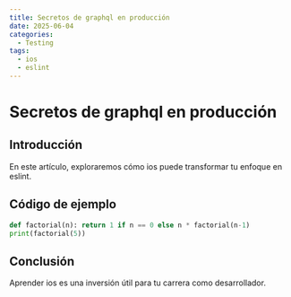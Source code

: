 ```yaml
---
title: Secretos de graphql en producción
date: 2025-06-04
categories:
  - Testing
tags:
  - ios
  - eslint
---
```


# Secretos de graphql en producción

## Introducción

En este artículo, exploraremos cómo ios puede transformar tu enfoque en eslint.

## Código de ejemplo

```python
def factorial(n): return 1 if n == 0 else n * factorial(n-1)
print(factorial(5))
```

## Conclusión

Aprender ios es una inversión útil para tu carrera como desarrollador.